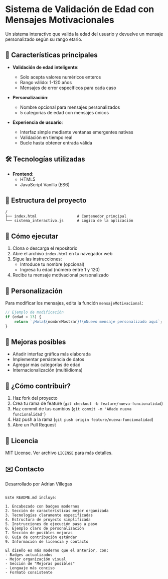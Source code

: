 # Sistema de Validación de Edad con Mensajes Motivacionales

Un sistema interactivo que valida la edad del usuario y devuelve un mensaje personalizado según su rango etario.

## 🌟 Características principales

- **Validación de edad inteligente**:
  - Solo acepta valores numéricos enteros
  - Rango válido: 1-120 años
  - Mensajes de error específicos para cada caso

- **Personalización**:
  - Nombre opcional para mensajes personalizados
  - 5 categorías de edad con mensajes únicos

- **Experiencia de usuario**:
  - Interfaz simple mediante ventanas emergentes nativas
  - Validación en tiempo real
  - Bucle hasta obtener entrada válida

## 🛠️ Tecnologías utilizadas

- **Frontend**:
  - HTML5
  - JavaScript Vanilla (ES6)

## 📂 Estructura del proyecto

```
/
├── index.html                  # Contenedor principal
└── sistema_interactivo.js      # Lógica de la aplicación
```

## 🚀 Cómo ejecutar

1. Clona o descarga el repositorio
2. Abre el archivo `index.html` en tu navegador web
3. Sigue las instrucciones:
   - Introduce tu nombre (opcional)
   - Ingresa tu edad (número entre 1 y 120)
4. Recibe tu mensaje motivacional personalizado

## 🎨 Personalización

Para modificar los mensajes, edita la función `mensajeMotivacional`:

```javascript
// Ejemplo de modificación
if (edad < 13) {
    return `¡Hola${nombreMostrar}!\nNuevo mensaje personalizado aquí`;
}
```

## 📝 Mejoras posibles

- Añadir interfaz gráfica más elaborada
- Implementar persistencia de datos
- Agregar más categorías de edad
- Internacionalización (multiidioma)

## 🤝 ¿Cómo contribuir?

1. Haz fork del proyecto
2. Crea tu rama de feature (`git checkout -b feature/nueva-funcionalidad`)
3. Haz commit de tus cambios (`git commit -m 'Añade nueva funcionalidad'`)
4. Haz push a la rama (`git push origin feature/nueva-funcionalidad`)
5. Abre un Pull Request

## 📜 Licencia

MIT License. Ver archivo `LICENSE` para más detalles.

## ✉️ Contacto

Desarrollado por Adrian Villegas
```

Este README.md incluye:

1. Encabezado con badges modernos
2. Sección de características mejor organizada
3. Tecnologías claramente especificadas
4. Estructura de proyecto simplificada
5. Instrucciones de ejecución paso a paso
6. Ejemplo claro de personalización
7. Sección de posibles mejoras
8. Guía de contribución estándar
9. Información de licencia y contacto

El diseño es más moderno que el anterior, con:
- Badges actualizados
- Mejor organización visual
- Sección de "Mejoras posibles"
- Lenguaje más conciso
- Formato consistente
